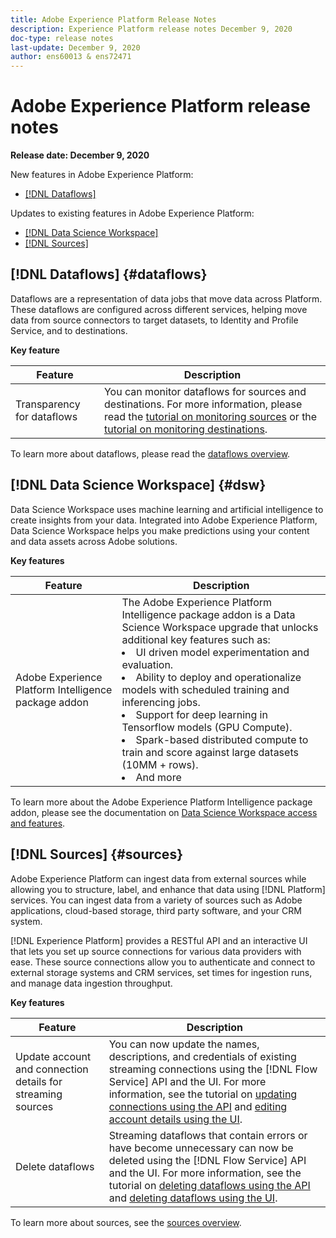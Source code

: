 ```yaml
---
title: Adobe Experience Platform Release Notes
description: Experience Platform release notes December 9, 2020
doc-type: release notes
last-update: December 9, 2020
author: ens60013 & ens72471
---
```


# Adobe Experience Platform release notes 

**Release date: December 9, 2020**

New features in Adobe Experience Platform:

- [[!DNL Dataflows]](#dataflows)

Updates to existing features in Adobe Experience Platform:

- [[!DNL Data Science Workspace]](#dsw)
- [[!DNL Sources]](#sources)

## [!DNL Dataflows] {#dataflows}

Dataflows are a representation of data jobs that move data across Platform. These dataflows are configured across different services, helping move data from source connectors to target datasets, to Identity and Profile Service, and to destinations. 

**Key feature**

| Feature | Description |
| ------- | ----------- |
| Transparency for dataflows | You can monitor dataflows for sources and destinations. For more information, please read the [tutorial on monitoring sources](../../dataflows/ui/monitor-sources.md) or the [tutorial on monitoring destinations](../../dataflows/ui/monitor-destinations.md).

To learn more about dataflows, please read the [dataflows overview](../../dataflows/home.md).

## [!DNL Data Science Workspace] {#dsw}

Data Science Workspace uses machine learning and artificial intelligence to create insights from your data. Integrated into Adobe Experience Platform, Data Science Workspace helps you make predictions using your content and data assets across Adobe solutions.

**Key features**

| Feature | Description|
| --- | ---|
| Adobe Experience Platform Intelligence package addon | The Adobe Experience Platform Intelligence package addon is a Data Science Workspace upgrade that unlocks additional key features such as: <li> UI driven model experimentation and evaluation.</li><li> Ability to deploy and operationalize models with scheduled training and inferencing jobs.</li><li> Support for deep learning in Tensorflow models (GPU Compute).</li><li> Spark-based distributed compute to train and score against large datasets (10MM + rows).</li><li>And more</li>|

To learn more about the Adobe Experience Platform Intelligence package addon, please see the documentation on [Data Science Workspace access and features](../../data-science-workspace/access-features-dsw.md).

## [!DNL Sources] {#sources}

Adobe Experience Platform can ingest data from external sources while allowing you to structure, label, and enhance that data using [!DNL Platform] services. You can ingest data from a variety of sources such as Adobe applications, cloud-based storage, third party software, and your CRM system.

[!DNL Experience Platform] provides a RESTful API and an interactive UI that lets you set up source connections for various data providers with ease. These source connections allow you to authenticate and connect to external storage systems and CRM services, set times for ingestion runs, and manage data ingestion throughput.

**Key features**

| Feature | Description |
| ------- | ----------- |
| Update account and connection details for streaming sources | You can now update the names, descriptions, and credentials of existing streaming connections using the [!DNL Flow Service] API and the UI. For more information, see the tutorial on [updating connections using the API](../../sources/tutorials/api/update.md) and [editing account details using the UI](../../sources/tutorials/ui/monitor.md). |
| Delete dataflows | Streaming dataflows that contain errors or have become unnecessary can now be deleted using the [!DNL Flow Service] API and the UI. For more information, see the tutorial on [deleting dataflows using the API](../../sources/tutorials/api/delete-dataflows.md) and [deleting dataflows using the UI](../../sources/tutorials/ui/delete.md). |

To learn more about sources, see the [sources overview](../../sources/home.md).


